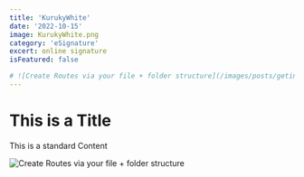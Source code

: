```yaml
---
title: 'KurukyWhite'
date: '2022-10-15'
image: KurukyWhite.png
category: 'eSignature'
excert: online signature
isFeatured: false

# ![Create Routes via your file + folder structure](/images/posts/geting-started/getting-started-nextjs.png)
---
```

# This is a Title
This is a standard Content

![Create Routes via your file + folder structure](KurukyWhite.png)